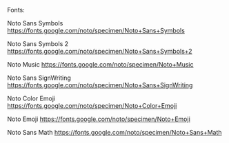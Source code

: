 Fonts:

Noto Sans Symbols https://fonts.google.com/noto/specimen/Noto+Sans+Symbols

Noto Sans Symbols 2 https://fonts.google.com/noto/specimen/Noto+Sans+Symbols+2

Noto Music https://fonts.google.com/noto/specimen/Noto+Music

Noto Sans SignWriting https://fonts.google.com/noto/specimen/Noto+Sans+SignWriting

Noto Color Emoji https://fonts.google.com/noto/specimen/Noto+Color+Emoji

Noto Emoji https://fonts.google.com/noto/specimen/Noto+Emoji

Noto Sans Math https://fonts.google.com/noto/specimen/Noto+Sans+Math
